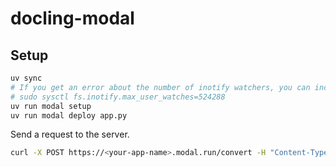 # docling-modal


## Setup

```bash
uv sync
# If you get an error about the number of inotify watchers, you can increase the limit.
# sudo sysctl fs.inotify.max_user_watches=524288
uv run modal setup
uv run modal deploy app.py
```

Send a request to the server.

```bash
curl -X POST https://<your-app-name>.modal.run/convert -H "Content-Type: multipart/form-data" -F "file=@test.pdf"
```
